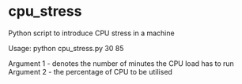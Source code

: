 # cpu_stress
Python script to introduce CPU stress in a machine

Usage: python cpu_stress.py 30 85

Argument 1 - denotes the number of minutes the CPU load has to run<br>
Argument 2 - the percentage of CPU to be utilised
